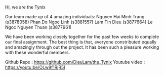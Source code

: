 Hi, we are the Tynix

Our team made up of 4 amazing individuals:
Nguyen Hai Minh Trang (s3878058)
Phan Do Ngoc Linh (s3881557)
Lam Tin Dieu (s3877664)
Le Ngoc Nguyen Thuan (s3877961)

We have been working closely together for the past few weeks to complete our final assignment.
The best thing is that, everyone constributed equally and amazingly through out the project.
It has been such a pleasure working with these wonderful members.

Github Repo   :   https://github.com/DieuLam/the_Tynix
Youtube video :   https://youtu.be/OLw9f1RjR5I